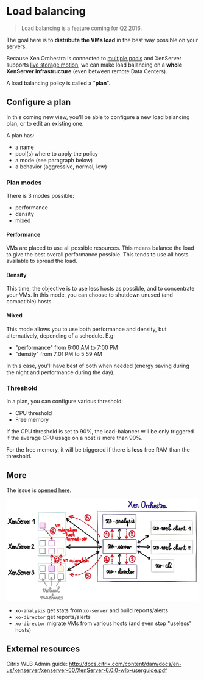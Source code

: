 # Load balancing

> Load balancing is a feature coming for Q2 2016.

The goal here is to **distribute the VMs load** in the best way possible on your servers.

Because Xen Orchestra is connected to [multiple pools](xo-server.md) and XenServer supports [live storage motion](https://www.citrix.com/content/dam/citrix/en_us/documents/products-solutions/storage-xenmotion-live-storage-migration-with-citrix-xenserver.pdf?accessmode=direct), we can make load balancing on a **whole XenServer infrastructure** (even between remote Data Centers).

A load balancing policy is called a "**plan**".

## Configure a plan

In this coming new view, you'll be able to configure a new load balancing plan, or to edit an existing one.

A plan has:

* a name
* pool(s) where to apply the policy
* a mode (see paragraph below)
* a behavior (aggressive, normal, low)

### Plan modes

There is 3 modes possible:

* performance
* density
* mixed

#### Performance

VMs are placed to use all possible resources. This means balance the load to give the best overall performance possible. This tends to use all hosts available to spread the load.

#### Density

This time, the objective is to use less hosts as possible, and to concentrate your VMs. In this mode, you can choose to shutdown unused (and compatible) hosts.

#### Mixed

This mode allows you to use both performance and density, but alternatively, depending of a schedule. E.g:

* "performance" from 6:00 AM to 7:00 PM
* "density" from 7:01 PM to 5:59 AM

In this case, you'll have best of both when needed (energy saving during the night and performance during the day).

### Threshold

In a plan, you can configure various threshold:

* CPU threshold
* Free memory

If the CPU threshold is set to 90%, the load-balancer will be only triggered if the average CPU usage on a host is more than 90%.

For the free memory, it will be triggered if there is **less** free RAM than the threshold.

## More

The issue is [opened here](https://github.com/vatesfr/xo-web/issues/423).

![](loadbalancer.jpg)

* `xo-analysis` get stats from `xo-server` and build reports/alerts
* `xo-director` get reports/alerts
* `xo-director` migrate VMs from various hosts (and even stop "useless" hosts)


## External resources

Citrix WLB Admin guide: http://docs.citrix.com/content/dam/docs/en-us/xenserver/xenserver-60/XenServer-6.0.0-wlb-userguide.pdf